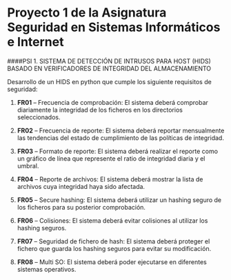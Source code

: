 # Proyecto 1 de la Asignatura Seguridad en Sistemas Informáticos e Internet
####PSI 1. SISTEMA DE DETECCIÓN DE INTRUSOS PARA HOST (HIDS) BASADO EN VERIFICADORES DE INTEGRIDAD DEL ALMACENAMIENTO

Desarrollo de un HIDS en python que cumple los siguiente requisitos de seguridad:

1. **FR01** – Frecuencia de comprobación: El sistema deberá comprobar diariamente la integridad de los ficheros en los directorios seleccionados.

2. **FR02** – Frecuencia de reporte: El sistema deberá reportar mensualmente las tendencias del estado de cumplimiento de las políticas de integridad.

3. **FR03** – Formato de reporte: El sistema deberá realizar el reporte como un gráfico de línea que represente el ratio de integridad diaria y el umbral.

4. **FR04** – Reporte de archivos: El sistema deberá mostrar la lista de archivos cuya integridad haya sido afectada.

5. **FR05** – Secure hashing: El sistema deberá utilizar un hashing seguro de los ficheros para su posterior comprobación.

6. **FR06** – Colisiones: El sistema deberá evitar colisiones al utilizar los hashing seguros.

7. **FR07** – Seguridad de fichero de hash: El sistema deberá proteger el fichero que guarda los hashing seguros para evitar su modificación.

8. **FR08** – Multi SO: El sistema deberá poder ejecutarse en diferentes sistemas operativos.
